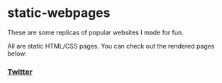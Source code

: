 # static-webpages

These are some replicas of popular websites I made for fun. 

All are static HTML/CSS pages. You can check out the rendered pages below:

### [Twitter](https://siddheshranade.github.io/static-webpages/twitter)
